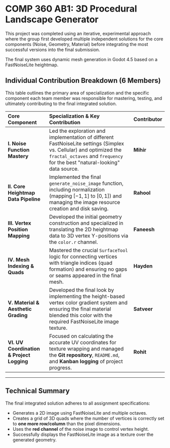 # COMP 360 AB1: 3D Procedural Landscape Generator

This project was completed using an iterative, experimental approach where the group first developed multiple independent solutions for the core components (Noise, Geometry, Material) before integrating the most successful versions into the final submission.

The final system uses dynamic mesh generation in Godot 4.5 based on a FastNoiseLite heightmap.

## Individual Contribution Breakdown (6 Members)

This table outlines the primary area of specialization and the specific component each team member was responsible for mastering, testing, and ultimately contributing to the final integrated solution.

| Core Component | Specialization & Key Contribution | Contributor |
| :--- | :--- | :--- |
| **I. Noise Function Mastery** | Led the exploration and implementation of different FastNoiseLite settings (Simplex vs. Cellular) and optimized the `fractal_octaves` and `frequency` for the best "natural-looking" data source. | **Mihir** |
| **II. Core Heightmap Data Pipeline** | Implemented the final `generate_noise_image` function, including normalization (mapping $[-1, 1]$ to $[0, 1]$) and managing the image resource creation and disk saving. | **Rahool** |
| **III. Vertex Position Mapping** | Developed the initial geometry construction and specialized in translating the 2D heightmap data to 3D vertex Y-positions via the `color.r` channel. | **Faneesh** |
| **IV. Mesh Indexing & Quads** | Mastered the crucial `SurfaceTool` logic for connecting vertices with triangle indices (quad formation) and ensuring no gaps or seams appeared in the final mesh. | **Hayden** |
| **V. Material & Aesthetic Grading** | Developed the final look by implementing the height-based vertex color gradient system and ensuring the final material blended this color with the required FastNoiseLite image texture. | **Satveer** |
| **VI. UV Coordination & Project Logging** | Focused on calculating the accurate UV coordinates for texture wrapping and managed the **Git repository**, `README.md`, and **Kanban logging** of project progress. | **Rohit** |

---
## Technical Summary

The final integrated solution adheres to all assignment specifications:
* Generates a 2D image using FastNoiseLite and multiple octaves.
* Creates a grid of 3D quads where the number of vertices is correctly set to **one more row/column** than the pixel dimensions.
* Uses the **red channel** of the noise image to control vertex height.
* Successfully displays the FastNoiseLite image as a texture over the generated geometry.
